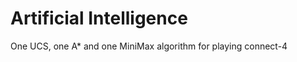 Artificial Intelligence
==============

One UCS, one A* and one MiniMax algorithm for playing connect-4
